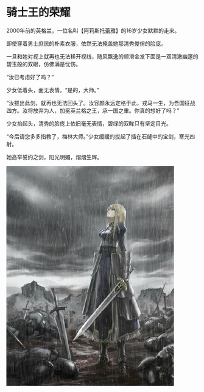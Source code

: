 # 骑士王的荣耀
2000年前的英格兰，一位名叫【阿莉斯托蕾雅】的16岁少女默默的走来。

即使穿着男士庶民的朴素衣服，依然无法掩盖她那清秀俊俏的脸庞。

一旦和她对视上就再也无法移开视线，随风飘逸的顺滑金发下面是一双清澈幽邃的碧玉般的双眼，仿佛满是忧伤。

“汝已考虑好了吗？”

少女低着头，面无表情。“是的，大师。”

“汝拔出此剑，就再也无法回头了。汝容颜永远定格于此，戎马一生，为吾国征战四方。汝将放弃为人，加冕英兰格之王，承一国之重。你真的想好了吗？”

少女抬起头，清秀的脸庞上依旧毫无表情，碧绿的双眸只有坚定目光。

“今后请您多多指教了，梅林大师。”少女缓缓的拔起了插在石缝中的宝剑，寒光四射。

她高举誓约之剑，阳光明媚，熠熠生辉。

![fate](/fate.jpg)


